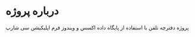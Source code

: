 <h1>درباره پروژه</h1>
<p>پروژه دفترچه تلفن با استفاده از پایگاه داده اکسس و ویندوز فرم اپلیکیشن سی شارپ</p>
</hr>
